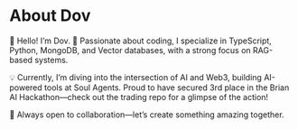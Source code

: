# About Dov

👋 Hello! I’m Dov.
🌱 Passionate about coding, I specialize in TypeScript, Python, MongoDB, and Vector databases, with a strong focus on RAG-based systems.

💡 Currently, I’m diving into the intersection of AI and Web3, building AI-powered tools at Soul Agents. Proud to have secured 3rd place in the Brian AI Hackathon—check out the trading repo for a glimpse of the action!

🤝 Always open to collaboration—let’s create something amazing together.
